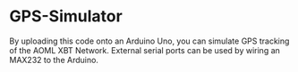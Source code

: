 # GPS-Simulator

By uploading this code onto an Arduino Uno, you can simulate GPS tracking of the AOML XBT Network. External serial ports can be used by wiring an MAX232 to the Arduino.

